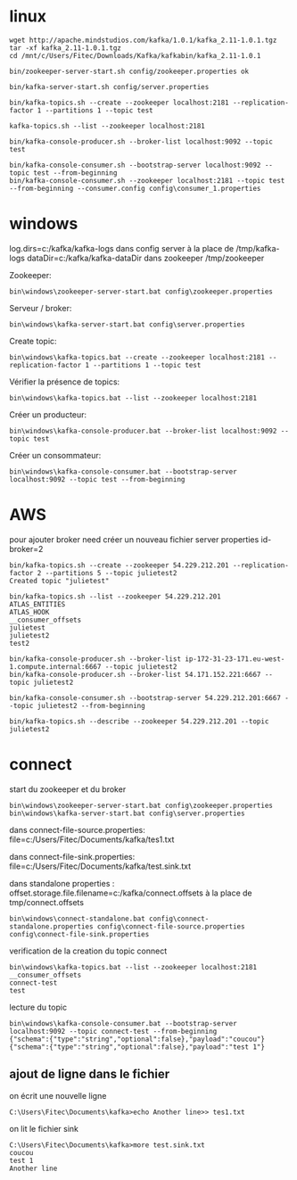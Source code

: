 # linux 
```
wget http://apache.mindstudios.com/kafka/1.0.1/kafka_2.11-1.0.1.tgz
tar -xf kafka_2.11-1.0.1.tgz
cd /mnt/c/Users/Fitec/Downloads/Kafka/kafkabin/kafka_2.11-1.0.1

bin/zookeeper-server-start.sh config/zookeeper.properties ok

bin/kafka-server-start.sh config/server.properties

bin/kafka-topics.sh --create --zookeeper localhost:2181 --replication-factor 1 --partitions 1 --topic test

kafka-topics.sh --list --zookeeper localhost:2181

bin/kafka-console-producer.sh --broker-list localhost:9092 --topic test

bin/kafka-console-consumer.sh --bootstrap-server localhost:9092 --topic test --from-beginning
bin/kafka-console-consumer.sh --zookeeper localhost:2181 --topic test --from-beginning --consumer.config config\consumer_1.properties
```

# windows
log.dirs=c:/kafka/kafka-logs dans config server à la place de /tmp/kafka-logs
dataDir=c:/kafka/kafka-dataDir dans zookeeper /tmp/zookeeper

Zookeeper:
```
bin\windows\zookeeper-server-start.bat config\zookeeper.properties
```

Serveur / broker:
```
bin\windows\kafka-server-start.bat config\server.properties
```

Create topic:
```
bin\windows\kafka-topics.bat --create --zookeeper localhost:2181 --replication-factor 1 --partitions 1 --topic test
```

Vérifier la présence de topics:
```
bin\windows\kafka-topics.bat --list --zookeeper localhost:2181
```

Créer un producteur:
```
bin\windows\kafka-console-producer.bat --broker-list localhost:9092 --topic test
```

Créer un consommateur:
```
bin\windows\kafka-console-consumer.bat --bootstrap-server localhost:9092 --topic test --from-beginning
```

# AWS
pour ajouter broker need créer un nouveau fichier server properties
id-broker=2

```
bin/kafka-topics.sh --create --zookeeper 54.229.212.201 --replication-factor 2 --partitions 5 --topic julietest2
Created topic "julietest"
```

```
bin/kafka-topics.sh --list --zookeeper 54.229.212.201
ATLAS_ENTITIES
ATLAS_HOOK
__consumer_offsets
julietest
julietest2
test2
```

```
bin/kafka-console-producer.sh --broker-list ip-172-31-23-171.eu-west-1.compute.internal:6667 --topic julietest2
bin/kafka-console-producer.sh --broker-list 54.171.152.221:6667 --topic julietest2
```

```
bin/kafka-console-consumer.sh --bootstrap-server 54.229.212.201:6667 --topic julietest2 --from-beginning
```

```
bin/kafka-topics.sh --describe --zookeeper 54.229.212.201 --topic julietest2
```

# connect
start du zookeeper et du broker
```
bin\windows\zookeeper-server-start.bat config\zookeeper.properties
bin\windows\kafka-server-start.bat config\server.properties
```

dans connect-file-source.properties:
file=c:/Users/Fitec/Documents/kafka/tes1.txt

dans connect-file-sink.properties:
file=c:/Users/Fitec/Documents/kafka/test.sink.txt

dans standalone properties :
offset.storage.file.filename=c:/kafka/connect.offsets à la place de tmp/connect.offsets
```
bin\windows\connect-standalone.bat config\connect-standalone.properties config\connect-file-source.properties config\connect-file-sink.properties
```
verification de la creation du topic connect
```
bin\windows\kafka-topics.bat --list --zookeeper localhost:2181
__consumer_offsets
connect-test
test
```
lecture du topic
```
bin\windows\kafka-console-consumer.bat --bootstrap-server localhost:9092 --topic connect-test --from-beginning
{"schema":{"type":"string","optional":false},"payload":"coucou"}
{"schema":{"type":"string","optional":false},"payload":"test 1"}
```
## ajout de ligne dans le fichier
on écrit une nouvelle ligne
```
C:\Users\Fitec\Documents\kafka>echo Another line>> tes1.txt
```
on lit le fichier sink
```
C:\Users\Fitec\Documents\kafka>more test.sink.txt
coucou
test 1
Another line
```


